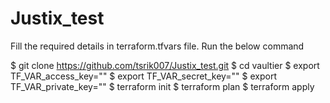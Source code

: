 # Justix_test

Fill the required details in terraform.tfvars file.
Run the below command 

$ git clone https://github.com/tsrik007/Justix_test.git
$ cd vaultier
$ export TF_VAR_access_key=""
$ export TF_VAR_secret_key=""
$ export TF_VAR_private_key=""
$ terraform init
$ terraform plan
$ terraform apply
